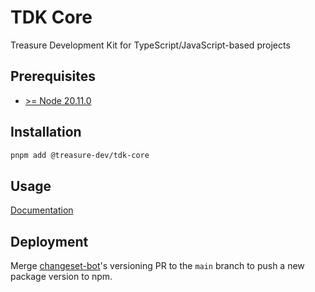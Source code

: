 # TDK Core

Treasure Development Kit for TypeScript/JavaScript-based projects

## Prerequisites

- [>= Node 20.11.0](https://nodejs.org/en)

## Installation

```bash
pnpm add @treasure-dev/tdk-core
```

## Usage

[Documentation](https://docs.treasure.lol/tdk/core/getting-started)

## Deployment

Merge [changeset-bot](https://github.com/apps/changeset-bot)'s versioning PR to the `main` branch to push a new package version to npm.
